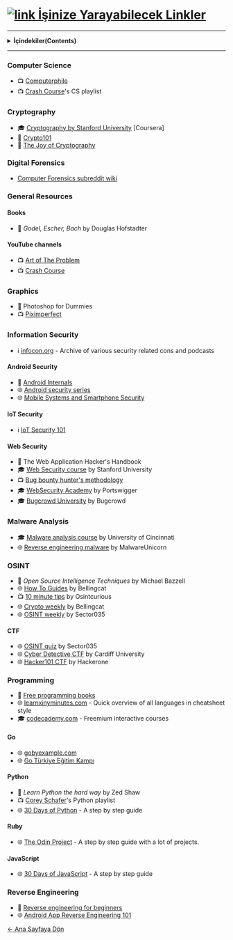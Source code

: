 # [<img src="https://i.ibb.co/LPJQsPC/link.png" alt="link" border="0"> İşinize Yarayabilecek Linkler]()
---
<details> 
  <summary><strong>İçindekiler(Contents)</summary></strong>
  <p>
   
1) [Computer Science](#source1)
2) [Cryptography](#source2)
3) [Digital Forensics](#source3)
4) [General Resources](#source4)
    4a) [Books](#source4a)
    4b) [Youtube Channels](#source4b)
6) [Graphics](#source6)
7) [Information Security](#source7)
8) [Android Security](#source8)
9) [IoT Security](#source9)
10) [Web Security](#source10)
11) [Malware Analysis](#source11)
12) [OSINT](#source12)
13) [CTF](#source13)
14) [Programming](#source14)
15) [Go](#source15)
16) [Python](#source16)
17) [Ruby](#source17)
18) [Reverse Engineering](#source18)
  </p>
</details>

---

### Computer Science <a name="source1"></a>
  - :tv: [Computerphile](https://www.youtube.com/user/Computerphile)
  - :tv: [Crash Course](https://www.youtube.com/playlist?list=PL8dPuuaLjXtNlUrzyH5r6jN9ulIgZBpdo)'s CS playlist
### Cryptography <a name="source2"></a>
  - :mortar_board: [Cryptography by Stanford University](https://www.coursera.org/learn/crypto) [Coursera]
  - :book: [Crypto101](https://www.crypto101.io)
  - :book: [The Joy of Cryptography](https://web.engr.oregonstate.edu/~rosulekm/crypto)
### Digital Forensics <a name="source3"></a>
  - [Computer Forensics subreddit wiki](https://www.reddit.com/r/computerforensics/wiki/faq#wiki_forensics.3A_where.2Fhow_do_i_begin.3F)
### General Resources <a name="source4"></a>
#### Books <a name="source4a"></a>
  - :book: *Godel, Escher, Bach* by Douglas Hofstadter
#### YouTube channels <a name="source4b"></a>
  - :tv: [Art of The Problem](https://www.youtube.com/user/ArtOfTheProblem)
  - :tv: [Crash Course](https://www.youtube.com/user/crashcourse)
### Graphics <a name="source5"></a>
  - :book: Photoshop for Dummies
  - :tv: [Piximperfect](https://www.youtube.com/channel/UCMrvLMUITAImCHMOhX88PYQ)
### Information Security <a name="source6"></a>
  - :information_source: [infocon.org](https://infocon.org) - Archive of various security related cons and podcasts
#### Android Security <a name="source7"></a>
  - :book: [Android Internals](http://newandroidbook.com/AIvI-M-RL1.pdf)
  - :globe_with_meridians: [Android security series](https://manifestsecurity.com/android-application-security)
  - :globe_with_meridians: [Mobile Systems and Smartphone Security](https://mobisec.reyammer.io/slides)
#### IoT Security <a name="source8"></a>
  - :information_source: [IoT Security 101](https://github.com/V33RU/IoTSecurity101)
#### Web Security <a name="source9"></a>
  - :book: The Web Application Hacker's Handbook
  - :mortar_board: [Web Security course](https://www.youtube.com/playlist?list=PL1y1iaEtjSYiiSGVlL1cHsXN_kvJOOhu-) by Stanford University
  - :tv: [Bug bounty hunter's methodology](https://www.youtube.com/watch?v=Qw1nNPiH_Go)
  - :mortar_board: [WebSecurity Academy](https://portswigger.net/web-security) by Portswigger
  - :mortar_board: [Bugcrowd University](https://github.com/bugcrowd/bugcrowd_university) by Bugcrowd
### Malware Analysis <a name="source10"></a>
  - :mortar_board: [Malware analysis course](https://class.malware.re/) by University of Cincinnati
  - :globe_with_meridians: [Reverse engineering malware](https://malwareunicorn.org/#/workshops) by MalwareUnicorn 
### OSINT <a name="source11"></a>
  - :book: *Open Source Intelligence Techniques* by Michael Bazzell
  - :globe_with_meridians: [How To Guides](https://www.bellingcat.com/category/resources/how-tos/) by Bellingcat
  - :tv: [10 minute tips](https://osintcurio.us/10-minute-tips/) by Osintcurious
  - :globe_with_meridians: [Crypto weekly](https://us14.campaign-archive.com/home/?u=c435f53a5568f7951404c8a38&id=7f8ca9c380) by Bellingcat
  - :globe_with_meridians: [OSINT weekly](https://medium.com/week-in-osint) by Sector035
#### CTF <a name="source12"></a>
  - :globe_with_meridians: [OSINT quiz](https://twitter.com/Sector035/status/1211038518635614208) by Sector035
  - :globe_with_meridians: [Cyber Detective CTF](https://ctf.cybersoc.wales/) by Cardiff University
  - :globe_with_meridians: [Hacker101 CTF](https://ctf.hacker101.com/) by Hackerone
### Programming <a name="source13"></a>
  - :book: [Free programming books](https://books.goalkicker.com/)
  - :globe_with_meridians: [learnxinyminutes.com](https://learnxinyminutes.com) - Quick overview of all languages in cheatsheet style
  - :mortar_board: [codecademy.com](https://www.codecademy.com/catalog/subject/all) - Freemium interactive courses
#### Go <a name="source14"></a>
  - :globe_with_meridians: [gobyexample.com](https://gobyexample.com)
  - :globe_with_meridians: [Go Türkiye Eğitim Kampı](https://www.youtube.com/playlist?list=PLX2txCMVbkjyqrdV5TsJ5iW-bhVNeBMaq)
#### Python <a name="source15"></a>
  - :book: *Learn Python the hard way* by Zed Shaw
  - :tv: [Corey Schafer](https://www.youtube.com/playlist?list=PL-osiE80TeTt2d9bfVyTiXJA-UTHn6WwU)'s Python playlist
  - :globe_with_meridians: [30 Days of Python](https://github.com/Asabeneh/30-Days-Of-Python) - A step by step guide
#### Ruby <a name="source16"></a>
  - :globe_with_meridians: [The Odin Project](https://www.theodinproject.com/courses/ruby-programming) - A step by step guide with a lot of projects.
#### JavaScript <a name="source17"></a>
- :globe_with_meridians: [30 Days of JavaScript](https://github.com/Asabeneh/30DaysOfJavaScript) - A step by step guide
### Reverse Engineering <a name="source18"></a>
  - :book: [Reverse engineering for beginners](https://beginners.re/)
  - :globe_with_meridians: [Android App Reverse Engineering 101](https://maddiestone.github.io/AndroidAppRE)  
  
 [← Ana Sayfaya Dön](https://github.com/LuNiZz/siber-guvenlik-sss)
